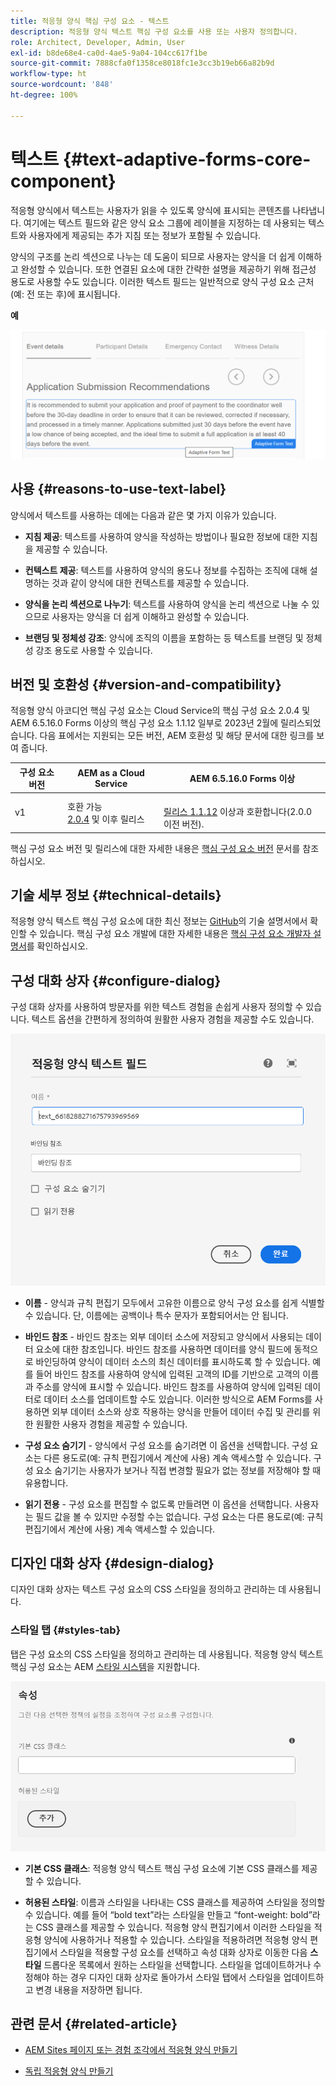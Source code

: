 ```yaml
---
title: 적응형 양식 핵심 구성 요소 - 텍스트
description: 적응형 양식 텍스트 핵심 구성 요소를 사용 또는 사용자 정의합니다.
role: Architect, Developer, Admin, User
exl-id: b8de68e4-ca0d-4ae5-9a04-104cc617f1be
source-git-commit: 7888cfa0f1358ce8018fc1e3cc3b19eb66a82b9d
workflow-type: ht
source-wordcount: '848'
ht-degree: 100%

---
```


# 텍스트 {#text-adaptive-forms-core-component}

적응형 양식에서 텍스트는 사용자가 읽을 수 있도록 양식에 표시되는 콘텐츠를 나타냅니다. 여기에는 텍스트 필드와 같은 양식 요소 그룹에 레이블을 지정하는 데 사용되는 텍스트와 사용자에게 제공되는 추가 지침 또는 정보가 포함될 수 있습니다.

양식의 구조를 논리 섹션으로 나누는 데 도움이 되므로 사용자는 양식을 더 쉽게 이해하고 완성할 수 있습니다. 또한 연결된 요소에 대한 간략한 설명을 제공하기 위해 접근성 용도로 사용할 수도 있습니다. 이러한 텍스트 필드는 일반적으로 양식 구성 요소 근처(예: 전 또는 후)에 표시됩니다.

**예**

![](/help/adaptive-forms/assets/text.png)

## 사용 {#reasons-to-use-text-label}

양식에서 텍스트를 사용하는 데에는 다음과 같은 몇 가지 이유가 있습니다.

* **지침 제공**: 텍스트를 사용하여 양식을 작성하는 방법이나 필요한 정보에 대한 지침을 제공할 수 있습니다.

* **컨텍스트 제공**: 텍스트를 사용하여 양식의 용도나 정보를 수집하는 조직에 대해 설명하는 것과 같이 양식에 대한 컨텍스트를 제공할 수 있습니다.

* **양식을 논리 섹션으로 나누기**: 텍스트를 사용하여 양식을 논리 섹션으로 나눌 수 있으므로 사용자는 양식을 더 쉽게 이해하고 완성할 수 있습니다.

* **브랜딩 및 정체성 강조**: 양식에 조직의 이름을 포함하는 등 텍스트를 브랜딩 및 정체성 강조 용도로 사용할 수 있습니다.

## 버전 및 호환성 {#version-and-compatibility}

적응형 양식 아코디언 핵심 구성 요소는 Cloud Service의 핵심 구성 요소 2.0.4 및 AEM 6.5.16.0 Forms 이상의 핵심 구성 요소 1.1.12 일부로 2023년 2월에 릴리스되었습니다. 다음 표에서는 지원되는 모든 버전, AEM 호환성 및 해당 문서에 대한 링크를 보여 줍니다.

| 구성 요소 버전 | AEM as a Cloud Service | AEM 6.5.16.0 Forms 이상 |
|---|---|---|
| v1 | 호환 가능 <br>[2.0.4](/help/adaptive-forms/version.md) 및 이후 릴리스 | <br>[릴리스 1.1.12](/help/adaptive-forms/version.md) 이상과 호환합니다(2.0.0 이전 버전). |

핵심 구성 요소 버전 및 릴리스에 대한 자세한 내용은 [핵심 구성 요소 버전](/help/adaptive-forms/version.md) 문서를 참조하십시오.

<!-- ## Sample Component Output {#sample-component-output}

To experience the Accordion Component as well as see examples of its configuration options as well as HTML and JSON output, visit the [Component Library](https://adobe.com/go/aem_cmp_library_accordion). -->

## 기술 세부 정보 {#technical-details}

적응형 양식 텍스트 핵심 구성 요소에 대한 최신 정보는 [GitHub](https://github.com/adobe/aem-core-forms-components/tree/master/ui.af.apps/src/main/content/jcr_root/apps/core/fd/components/form/text/v1/text)의 기술 설명서에서 확인할 수 있습니다. 핵심 구성 요소 개발에 대한 자세한 내용은 [핵심 구성 요소 개발자 설명서](/help/developing/overview.md)를 확인하십시오.

## 구성 대화 상자 {#configure-dialog}

구성 대화 상자를 사용하여 방문자를 위한 텍스트 경험을 손쉽게 사용자 정의할 수 있습니다. 텍스트 옵션을 간편하게 정의하여 원활한 사용자 경험을 제공할 수도 있습니다.

![기본 탭](/help/adaptive-forms/assets/text_properties.png)

* **이름** - 양식과 규칙 편집기 모두에서 고유한 이름으로 양식 구성 요소를 쉽게 식별할 수 있습니다. 단, 이름에는 공백이나 특수 문자가 포함되어서는 안 됩니다.

* **바인드 참조** - 바인드 참조는 외부 데이터 소스에 저장되고 양식에서 사용되는 데이터 요소에 대한 참조입니다. 바인드 참조를 사용하면 데이터를 양식 필드에 동적으로 바인딩하여 양식이 데이터 소스의 최신 데이터를 표시하도록 할 수 있습니다. 예를 들어 바인드 참조를 사용하여 양식에 입력된 고객의 ID를 기반으로 고객의 이름과 주소를 양식에 표시할 수 있습니다. 바인드 참조를 사용하여 양식에 입력된 데이터로 데이터 소스를 업데이트할 수도 있습니다. 이러한 방식으로 AEM Forms를 사용하면 외부 데이터 소스와 상호 작용하는 양식을 만들어 데이터 수집 및 관리를 위한 원활한 사용자 경험을 제공할 수 있습니다.
* **구성 요소 숨기기** - 양식에서 구성 요소를 숨기려면 이 옵션을 선택합니다. 구성 요소는 다른 용도로(예: 규칙 편집기에서 계산에 사용) 계속 액세스할 수 있습니다. 구성 요소 숨기기는 사용자가 보거나 직접 변경할 필요가 없는 정보를 저장해야 할 때 유용합니다.
* **읽기 전용** - 구성 요소를 편집할 수 없도록 만들려면 이 옵션을 선택합니다. 사용자는 필드 값을 볼 수 있지만 수정할 수는 없습니다. 구성 요소는 다른 용도로(예: 규칙 편집기에서 계산에 사용) 계속 액세스할 수 있습니다.


## 디자인 대화 상자 {#design-dialog}

디자인 대화 상자는 텍스트 구성 요소의 CSS 스타일을 정의하고 관리하는 데 사용됩니다.

### 스타일 탭 {#styles-tab}

탭은 구성 요소의 CSS 스타일을 정의하고 관리하는 데 사용됩니다. 적응형 양식 텍스트 핵심 구성 요소는 AEM [스타일 시스템](/help/get-started/authoring.md#component-styling)을 지원합니다.

![디자인 대화 상자](/help/adaptive-forms/assets/reset_designdialog.png)

* **기본 CSS 클래스**: 적응형 양식 텍스트 핵심 구성 요소에 기본 CSS 클래스를 제공할 수 있습니다.

* **허용된 스타일**: 이름과 스타일을 나타내는 CSS 클래스를 제공하여 스타일을 정의할 수 있습니다. 예를 들어 “bold text”라는 스타일을 만들고 “font-weight: bold”라는 CSS 클래스를 제공할 수 있습니다. 적응형 양식 편집기에서 이러한 스타일을 적응형 양식에 사용하거나 적용할 수 있습니다. 스타일을 적용하려면 적응형 양식 편집기에서 스타일을 적용할 구성 요소를 선택하고 속성 대화 상자로 이동한 다음 **스타일** 드롭다운 목록에서 원하는 스타일을 선택합니다. 스타일을 업데이트하거나 수정해야 하는 경우 디자인 대화 상자로 돌아가서 스타일 탭에서 스타일을 업데이트하고 변경 내용을 저장하면 됩니다.

## 관련 문서 {#related-article}

* [AEM Sites 페이지 또는 경험 조각에서 적응형 양식 만들기](https://experienceleague.adobe.com/docs/experience-manager-cloud-service/content/forms/adaptive-forms-authoring/create-or-add-an-adaptive-form-to-aem-sites-page.html)

* [독립 적응형 양식 만들기](https://experienceleague.adobe.com/docs/experience-manager-cloud-service/content/forms/adaptive-forms-authoring/authoring-adaptive-forms-core-components/create-an-adaptive-form-on-forms-cs/creating-adaptive-form-core-components.html)
